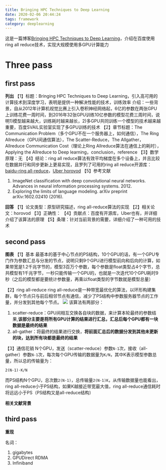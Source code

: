 ```yaml
---
title: Bringing HPC Techniques to Deep Learning
date: 2020-02-06 20:44:24
tags: framework
category: deeplearning
---
```

这是一篇博客[Bringing HPC Techniques to Deep Learning](http://www.gibiansky.com/)，介绍在百度使用ring all reduce技术，实现大规模使用多GPU计算能力

# Three pass

## first pass
**列出**
【1】标题：Bringing HPC Techniques to Deep Learning，引入高可用的计算技术到深度学习，表明是提供一种解决性能的技术，训练效率
介绍：一些背景，自从2012年计算机视觉比赛上引入卷积神经网络起，6亿的参数在两张GPU上训练花费一周时间，到2016年32张GPU训练10亿参数的模型花费三周时间，说明1)模型越来越大，训练耗时越来越长，2)多GPU共同训练一个模型的技术越来越重要，百度SVAIL实验室实现了多GPU训练的技术
【2】章节标题：The Communication Problem（多个GPU不在一个服务器上，如何通信），The Ring Allreduce（GPU间通信算法），The Scatter-Reduce，The Allgather，Allreduce Communication Cost（理论上Ring Allreduce算法在通信上的耗时），Applying the Allreduce to Deep learning，conclusion，reference
【3】数学原理：无
【4】结论：ring all reduce算法有效平均梯度在多个设备上，并且比较在数据并行和同步更新上更易实现，且罗列了可用的ring all reduce开源库：[baidu-ring all-reduce](https://github.com/baidu-research/baidu-allreduce)，[Uber horovod](https://github.com/horovod/horovod) 
【5】参考文献
1. ImageNet classification with deep convolutional neural networks. Advances in neural information processing systems. 2012. 
2. Exploring the limits of language modeling. arXiv preprint arXiv:1602.02410 (2016).

**回答**
【1】论文类型：原型研究描述，ring all-reduce算法的实现
【2】相关论文：horovod
【3】正确性：
【4】贡献点：百度有开源库，Uber也有，并详细介绍了该算法的原理
【5】条理：针对当前背景的需要，详细介绍了一种可用的技术

## second pass
**图表**
【1】基本
最基本的基于中心节点的PS结构，10个GPU的话，有一个GPU专门作为参数汇总与分发的节点，说明只剩9个GPU进行模型前向和后向的计算，如果带宽是1.2千兆字节的，模型3百万个参数，每个参数是float类型占4个字节，总共模型有1千兆字节，一秒只能传输一个GPU的，也就是一次迭代10个GPU耗时9秒（之后的模型都是要统计参数量，再乘以float类型的字节数就是模型总量）

【2】ring all-reduce
ring all-reduce是一种带宽最优化的算法，以环形构建集群，每个节点只与前后相邻节点有通信，减少了PS结构中参数服务器节点的工作量，并分发到其他每个节点。
![](/images/HPC/1.png)
该算法有两部分：
1. scatter-reduce：GPU间相互交换各自块的数据，来计算本轮最终的参数结果,**该部分主要是将所有GPU计算的结果进行汇总，汇总后每个GPU都有一块数据是最终的结果**
2. all-gather：将最终的结果进行交换，**将前面汇总后的数据分发到其他未更新的块，达到所有块都是最终的结果**

【3】通信花销
N个GPU，发送（scatter-reduce）参数`N-1`次，接收（all-gather）参数`N-1`次，每次每个GPU传输的数据量为`K/N`，其中K表示模型参数总量，所以总的传输量为：
```
2(N-1)·K/N
```
而PS结构N个GPU，总次数`2(N-1)`，总传输量`2(N-1)K`，从传输数据量也能看出，ring all-reduce小于PS结构，如果K越接近带宽最大值，ring all-reduce通信耗时将远远小于PS（PS结构又是all-reduce结构）

**相关文献背景**

## third pass
**重现**
 
名词：
1. gigabytes
2. GPUDirect RDMA
3. Infiniband 
